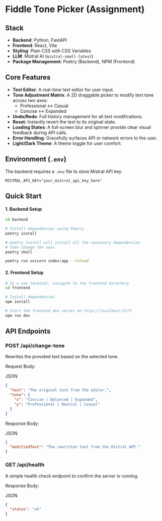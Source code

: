 # Fiddle Tone Picker (Assignment)

## Stack
- **Backend**: Python, FastAPI
- **Frontend**: React, Vite
- **Styling**: Plain CSS with CSS Variables
- **LLM**: Mistral AI (`mistral-small-latest`)
- **Package Management**: Poetry (Backend), NPM (Frontend)

## Core Features
- **Text Editor**: A real-time text editor for user input.
- **Tone Adjustment Matrix**: A 2D draggable picker to modify text tone across two axes:
  - Professional ↔ Casual
  - Concise ↔ Expanded
- **Undo/Redo**: Full history management for all text modifications.
- **Reset**: Instantly revert the text to its original state.
- **Loading States**: A full-screen blur and spinner provide clear visual feedback during API calls.
- **Error Handling**: Gracefully surfaces API or network errors to the user.
- **Light/Dark Theme**: A theme toggle for user comfort.

## Environment (`.env`)
The backend requires a `.env` file to store Mistral API key.

```env
MISTRAL_API_KEY="your_mistral_api_key_here"
```

## Quick Start

#### 1. Backend Setup
```bash
cd backend

# Install dependencies using Poetry
poetry install

# poetry install will install all the necessary dependencies
# then change the venv
poetry shell

poetry run uvicorn index:app --reload
```

#### 2. Frontend Setup
```bash
# In a new terminal, navigate to the frontend directory
cd frontend

# Install dependencies
npm install

# Start the frontend dev server on http://localhost:5173
npm run dev
```

## API Endpoints

### POST /api/change-tone
Rewrites the provided text based on the selected tone.

Request Body:

JSON

```json
{
  "text": "The original text from the editor.",
  "tone": {
    "x": "Concise | Balanced | Expanded",
    "y": "Professional | Neutral | Casual"
  }
}
```

Response Body:

JSON

```json
{
  "modifiedText": "The rewritten text from the Mistral API."
}
```

### GET /api/health
A simple health check endpoint to confirm the server is running.

Response Body:

JSON

```json
{
  "status": "ok"
}
```